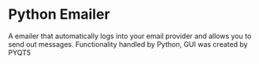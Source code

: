 # Python Emailer
A emailer that automatically logs into your email provider and allows you to send out messages.
Functionality handled by Python, GUI was created by PYQT5
